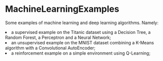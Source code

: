 # MachineLearningExamples
Some examples of machine learning and deep learning algorithms. Namely: 
<li> a supervised example on the Titanic dataset using a Decision Tree, a Random Forest, a Perceptron and a Neural Network;</li> 
<li> an unsupervised example on the MNIST dataset combining a K-Means algorithm with a Convolutional AutoEncoder;</li> 
<li> a reinforcement example on a simple environment using Q-Learning;</li> 
